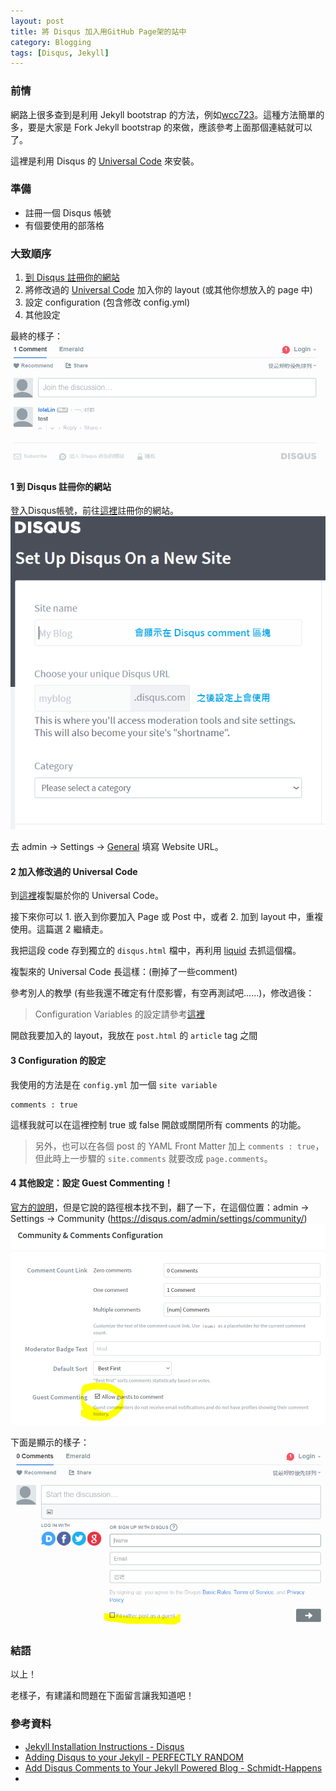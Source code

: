 ```yaml
---
layout: post
title: 將 Disqus 加入用GitHub Page架的站中
category: Blogging
tags: [Disqus, Jekyll]
---
```


### 前情

網路上很多查到是利用 Jekyll bootstrap 的方法，例如[wcc723][wcc723]。這種方法簡單的多，要是大家是 Fork Jekyll bootstrap 的來做，應該參考上面那個連結就可以了。

這裡是利用 Disqus 的 [Universal Code][universalcode] 來安裝。

[wcc723]:(http://wcc723.github.io/jekyll/2014/01/14/jekyll-disqus)
[universalcode]:(https://disqus.com/admin/universalcode/)


### 準備

* 註冊一個 Disqus 帳號
* 有個要使用的部落格


### 大致順序

1. [到 Disqus 註冊你的網站](https://disqus.com/admin/create/)
2. 將修改過的 [Universal Code][universalcode] 加入你的 layout (或其他你想放入的 page 中)
3. 設定 configuration (包含修改 config.yml)
4. 其他設定

最終的樣子：
![Disqus-demo](/images/2016/07/disqus-demo.PNG)


#### 1 到 Disqus 註冊你的網站

登入Disqus帳號，前往[這裡](https://disqus.com/admin/create/)註冊你的網站。
![SetupSite](/images/2016/07/SetupSite.PNG)

去 admin → Settings → [General](https://disqus.com/admin/settings/general/) 填寫 Website URL。


#### 2 加入修改過的 Universal Code

到[這裡](https://disqus.com/admin/settings/universalcode/)複製屬於你的 Universal Code。

接下來你可以 1. 嵌入到你要加入 Page 或 Post 中，或者 2. 加到 layout 中，重複使用。這篇選 2 繼續走。

我把這段 code 存到獨立的 `disqus.html` 檔中，再利用 [liquid](https://github.com/Shopify/liquid/wiki) 去抓這個檔。


複製來的 Universal Code 長這樣：(刪掉了一些comment)
<script src="https://gist.github.com/iola-lin/4ccdce933ec82d274389c5f922a18587.js?file=Disqus-Universal-Code.html"></script>


參考別人的教學 (有些我還不確定有什麼影響，有空再測試吧......)，修改過後：
<script src="https://gist.github.com/iola-lin/4ccdce933ec82d274389c5f922a18587.js?file=modify-Universal-code.html"></script>

> Configuration Variables 的設定請參考[這裡](https://help.disqus.com/customer/en/portal/articles/2158629)


開啟我要加入的 layout，我放在 `post.html` 的 `article` tag 之間

<script src="https://gist.github.com/iola-lin/4ccdce933ec82d274389c5f922a18587.js?file=disqus-in-layoutHTML.rb"></script>


#### 3 Configuration 的設定

我使用的方法是在 `config.yml` 加一個 `site variable`
```
comments : true
```
這樣我就可以在這裡控制 true 或 false 開啟或關閉所有 comments 的功能。

> 另外，也可以在各個 post 的 YAML Front Matter 加上 `comments : true`，但此時上一步驟的 `site.comments` 就要改成 `page.comments`。


#### 4 其他設定：設定 Guest Commenting！

[官方的說明](https://help.disqus.com/customer/portal/articles/832187-guest-commenting)，但是它說的路徑根本找不到，翻了一下，在這個位置：admin → Settings → Community (https://disqus.com/admin/settings/community/)
![GuestCommenting](/images/2016/07/GusetCommenting.PNG)

下面是顯示的樣子：
![choose Guest commenting](/images/2016/07/guestSelectioni.PNG)


### 結語

以上！

老樣子，有建議和問題在下面留言讓我知道吧！


### 參考資料

* [Jekyll Installation Instructions - Disqus](https://help.disqus.com/customer/portal/articles/472138-jekyll-installation-instructions)
* [Adding Disqus to your Jekyll - PERFECTLY RANDOM](http://www.perfectlyrandom.org/2014/06/29/adding-disqus-to-your-jekyll-powered-github-pages/)
* [Add Disqus Comments to Your Jekyll Powered Blog - Schmidt-Happens](http://schmidt-happens.com/articles/2011/09/26/adding-disqus-comments.html)
*
